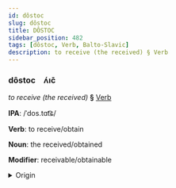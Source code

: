 ```yaml
---
id: dôstoc
slug: dôstoc
title: DÔSTOC
sidebar_position: 482
tags: [dôstoc, Verb, Balto-Slavic]
description: to receive (the received) § Verb
---
```


### dôstoc&emsp;<span kind="abugida">ʌ́ıc̄</span>

*to receive (the received)* **§** [Verb](../../tags/Verb)

**IPA**: /ˈdos.tɑt͡ɕ/

**Verb**: to receive/obtain

**Noun**: the received/obtained

**Modifier**: receivable/obtainable

<details>
    <summary>Origin</summary>
    Polish dostać /ˈdɔ.stat͡ɕ/<br/>
    <em>Balto-Slavic Language Family</em>
</details>